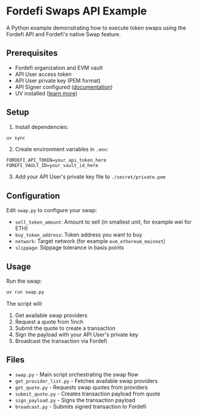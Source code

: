 # Fordefi Swaps API Example

A Python example demonstrating how to execute token swaps using the Fordefi API and Fordefi's native Swap feature.

## Prerequisites

- Fordefi organization and EVM vault
- API User access token
- API User private key (PEM format)
- API Signer configured ([documentation](https://docs.fordefi.com/developers/program-overview))
- UV installed ([learn more](https://docs.astral.sh/uv/guides/install-python/))

## Setup

1. Install dependencies:
```bash
uv sync
```

2. Create environment variables in `.env`:
```env
FORDEFI_API_TOKEN=your_api_token_here
FOREFI_VAULT_ID=your_vault_id_here
```

3. Add your API User's private key file to `./secret/private.pem`

## Configuration

Edit `swap.py` to configure your swap:
- `sell_token_amount`: Amount to sell (in smallest unit, for example wei for ETH)
- `buy_token_address`: Token address you want to buy
- `network`: Target network (for example `evm_ethereum_mainnet`)
- `slippage`: Slippage tolerance in basis points

## Usage

Run the swap:
```bash
uv run swap.py
```

The script will:
1. Get available swap providers
2. Request a quote from 1inch
3. Submit the quote to create a transaction
4. Sign the payload with your API User's private key
5. Broadcast the transaction via Fordefi

## Files

- `swap.py` - Main script orchestrating the swap flow
- `get_provider_list.py` - Fetches available swap providers
- `get_quote.py` - Requests swap quotes from providers
- `submit_quote.py` - Creates transaction payload from quote
- `sign_payload.py` - Signs the transaction payload
- `broadcast.py` - Submits signed transaction to Fordefi
